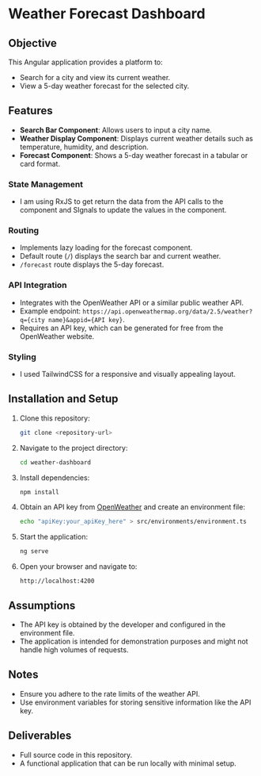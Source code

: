 # Weather Forecast Dashboard

## Objective
This Angular application provides a platform to:
- Search for a city and view its current weather.
- View a 5-day weather forecast for the selected city.

## Features
- **Search Bar Component**: Allows users to input a city name.
- **Weather Display Component**: Displays current weather details such as temperature, humidity, and description.
- **Forecast Component**: Shows a 5-day weather forecast in a tabular or card format.

### State Management
- I am using RxJS to get return the data from the API calls to the component and SIgnals to update the values in the component.

### Routing
- Implements lazy loading for the forecast component.
- Default route (`/`) displays the search bar and current weather.
- `/forecast` route displays the 5-day forecast.

### API Integration
- Integrates with the OpenWeather API or a similar public weather API.
- Example endpoint: `https://api.openweathermap.org/data/2.5/weather?q={city name}&appid={API key}`.
- Requires an API key, which can be generated for free from the OpenWeather website.


### Styling
- I used TailwindCSS for a responsive and visually appealing layout.

## Installation and Setup
1. Clone this repository:
   ```bash
   git clone <repository-url>
   ```
2. Navigate to the project directory:
   ```bash
   cd weather-dashboard
   ```
3. Install dependencies:
   ```bash
   npm install
   ```
4. Obtain an API key from [OpenWeather](https://openweathermap.org/) and create an environment file:
   ```bash
   echo "apiKey:your_apiKey_here" > src/environments/environment.ts
   ```
5. Start the application:
   ```bash
   ng serve
   ```
6. Open your browser and navigate to:
   ```
   http://localhost:4200
   ```

## Assumptions
- The API key is obtained by the developer and configured in the environment file.
- The application is intended for demonstration purposes and might not handle high volumes of requests.

## Notes
- Ensure you adhere to the rate limits of the weather API.
- Use environment variables for storing sensitive information like the API key.

## Deliverables
- Full source code in this repository.
- A functional application that can be run locally with minimal setup.

